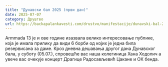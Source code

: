 ```yaml
---
title: "Дунавски бал 2025 (први дан)"
date: 2025-07-07
category: Друштво
url: https://backapalankavesti.com/drustvo/manifestacije/dunavski-bal-2025-prvi-dan/
---
```


Armmada 13 је и ове године изазвала велико интересовање публике, која је имала прилику да види 6 борби од којих је једна била резервисана за даме. Кроз дневна дешавања другог дана Дунавског бала, у суботу (05.07.), спровешће вас наша колегиница Хана Ходолич а увече вас очекује концерт Драгице Радосављевић Цакане и ОК бенда.
